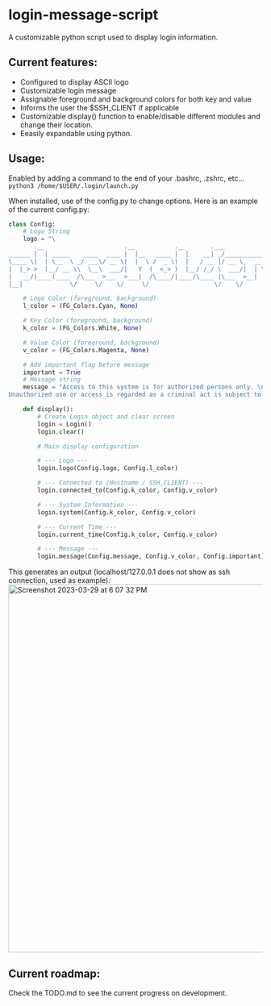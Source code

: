 # login-message-script
A customizable python script used to display login information.

## Current features:
- Configured to display ASCII logo
- Customizable login message
- Assignable foreground and background colors for both key and value
- Informs the user the $SSH_CLIENT if applicable
- Customizable display() function to enable/disable different modules and change their location.
- Eeasily expandable using python.

## Usage:
Enabled by adding a command to the end of your .bashrc, .zshrc, etc...
`python3 /home/$USER/.login/launch.py`

When installed, use of the config.py to change options. Here is an example of the current config.py:
```python
class Config:
    # Logo String
    logo = "\
       .__                      .__           .__       .___             \n\
______ |  | _____    ____  ____ |  |__   ____ |  |    __| _/___________  \n\
\____ \|  | \__  \ _/ ___\/ __ \|  |  \ /  _ \|  |   / __ |/ __ \_  __ \ \n\
|  |_> >  |__/ __ \\  \__\  ___/|   Y  (  <_> )  |__/ /_/ \  ___/|  | \/ \n\
|   __/|____(____  /\___  >___  >___|  /\____/|____/\____ |\___  >__|    \n\
|__|             \/     \/    \/     \/                  \/    \/       "

    # Logo Color (foreground, background)
    l_color = (FG_Colors.Cyan, None)

    # Key Color (foreground, background)
    k_color = (FG_Colors.White, None)

    # Value Color (foreground, background)
    v_color = (FG_Colors.Magenta, None)

    # Add important flag before message
    important = True
    # Message string
    message = "Access to this system is for authorized persons only. \n\
Unauthorized use or access is regarded as a criminal act is subject to civil and criminal prosecution."

    def display():
        # Create Login object and clear screen
        login = Login()
        login.clear()

        # Main display configuration

        # --- Logo ---
        login.logo(Config.logo, Config.l_color)

        # --- Connected to (Hostname / SSH_CLIENT) ---
        login.connected_to(Config.k_color, Config.v_color)

        # --- System Information ---
        login.system(Config.k_color, Config.v_color)

        # --- Current Time ---
        login.current_time(Config.k_color, Config.v_color)

        # --- Message ---
        login.message(Config.message, Config.v_color, Config.important)
```

This generates an output (localhost/127.0.0.1 does not show as ssh connection, used as example):
<img width="730" alt="Screenshot 2023-03-29 at 6 07 32 PM" src="https://user-images.githubusercontent.com/101080594/228687737-b4652162-736e-41ce-b3b2-5bdb92e4c965.png">

## Current roadmap:
Check the TODO.md to see the current progress on development.
